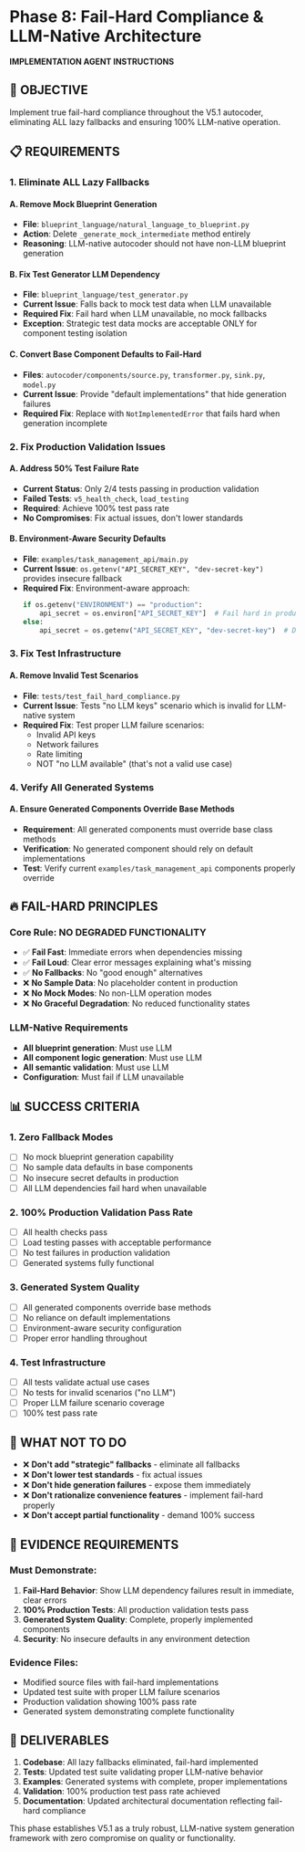 # Phase 8: Fail-Hard Compliance & LLM-Native Architecture

**IMPLEMENTATION AGENT INSTRUCTIONS**

## 🎯 OBJECTIVE
Implement true fail-hard compliance throughout the V5.1 autocoder, eliminating ALL lazy fallbacks and ensuring 100% LLM-native operation.

## 📋 REQUIREMENTS

### **1. Eliminate ALL Lazy Fallbacks**

#### **A. Remove Mock Blueprint Generation**
- **File**: `blueprint_language/natural_language_to_blueprint.py`
- **Action**: Delete `_generate_mock_intermediate` method entirely
- **Reasoning**: LLM-native autocoder should not have non-LLM blueprint generation

#### **B. Fix Test Generator LLM Dependency**
- **File**: `blueprint_language/test_generator.py`  
- **Current Issue**: Falls back to mock test data when LLM unavailable
- **Required Fix**: Fail hard when LLM unavailable, no mock fallbacks
- **Exception**: Strategic test data mocks are acceptable ONLY for component testing isolation

#### **C. Convert Base Component Defaults to Fail-Hard**
- **Files**: `autocoder/components/source.py`, `transformer.py`, `sink.py`, `model.py`
- **Current Issue**: Provide "default implementations" that hide generation failures
- **Required Fix**: Replace with `NotImplementedError` that fails hard when generation incomplete

### **2. Fix Production Validation Issues**

#### **A. Address 50% Test Failure Rate**
- **Current Status**: Only 2/4 tests passing in production validation
- **Failed Tests**: `v5_health_check`, `load_testing` 
- **Required**: Achieve 100% test pass rate
- **No Compromises**: Fix actual issues, don't lower standards

#### **B. Environment-Aware Security Defaults**
- **File**: `examples/task_management_api/main.py`
- **Current Issue**: `os.getenv("API_SECRET_KEY", "dev-secret-key")` provides insecure fallback
- **Required Fix**: Environment-aware approach:
  ```python
  if os.getenv("ENVIRONMENT") == "production":
      api_secret = os.environ["API_SECRET_KEY"]  # Fail hard in production
  else:
      api_secret = os.getenv("API_SECRET_KEY", "dev-secret-key")  # Dev convenience
  ```

### **3. Fix Test Infrastructure**

#### **A. Remove Invalid Test Scenarios**
- **File**: `tests/test_fail_hard_compliance.py`
- **Current Issue**: Tests "no LLM keys" scenario which is invalid for LLM-native system
- **Required Fix**: Test proper LLM failure scenarios:
  - Invalid API keys
  - Network failures  
  - Rate limiting
  - NOT "no LLM available" (that's not a valid use case)

### **4. Verify All Generated Systems**

#### **A. Ensure Generated Components Override Base Methods**
- **Requirement**: All generated components must override base class methods
- **Verification**: No generated component should rely on default implementations
- **Test**: Verify current `examples/task_management_api` components properly override

## 🔥 FAIL-HARD PRINCIPLES

### **Core Rule**: NO DEGRADED FUNCTIONALITY
- ✅ **Fail Fast**: Immediate errors when dependencies missing
- ✅ **Fail Loud**: Clear error messages explaining what's missing
- ✅ **No Fallbacks**: No "good enough" alternatives
- ❌ **No Sample Data**: No placeholder content in production
- ❌ **No Mock Modes**: No non-LLM operation modes
- ❌ **No Graceful Degradation**: No reduced functionality states

### **LLM-Native Requirements**
- **All blueprint generation**: Must use LLM
- **All component logic generation**: Must use LLM  
- **All semantic validation**: Must use LLM
- **Configuration**: Must fail if LLM unavailable

## 📊 SUCCESS CRITERIA

### **1. Zero Fallback Modes**
- [ ] No mock blueprint generation capability
- [ ] No sample data defaults in base components
- [ ] No insecure secret defaults in production
- [ ] All LLM dependencies fail hard when unavailable

### **2. 100% Production Validation Pass Rate**
- [ ] All health checks pass
- [ ] Load testing passes with acceptable performance
- [ ] No test failures in production validation
- [ ] Generated systems fully functional

### **3. Generated System Quality**
- [ ] All generated components override base methods
- [ ] No reliance on default implementations
- [ ] Environment-aware security configuration
- [ ] Proper error handling throughout

### **4. Test Infrastructure**
- [ ] All tests validate actual use cases
- [ ] No tests for invalid scenarios ("no LLM")
- [ ] Proper LLM failure scenario coverage
- [ ] 100% test pass rate

## 🚫 WHAT NOT TO DO

- ❌ **Don't add "strategic" fallbacks** - eliminate all fallbacks
- ❌ **Don't lower test standards** - fix actual issues
- ❌ **Don't hide generation failures** - expose them immediately
- ❌ **Don't rationalize convenience features** - implement fail-hard properly
- ❌ **Don't accept partial functionality** - demand 100% success

## 📁 EVIDENCE REQUIREMENTS

### **Must Demonstrate**:
1. **Fail-Hard Behavior**: Show LLM dependency failures result in immediate, clear errors
2. **100% Production Tests**: All production validation tests pass
3. **Generated System Quality**: Complete, properly implemented components
4. **Security**: No insecure defaults in any environment detection

### **Evidence Files**:
- Modified source files with fail-hard implementations
- Updated test suite with proper LLM failure scenarios  
- Production validation showing 100% pass rate
- Generated system demonstrating complete functionality

## 🎯 DELIVERABLES

1. **Codebase**: All lazy fallbacks eliminated, fail-hard implemented
2. **Tests**: Updated test suite validating proper LLM-native behavior
3. **Examples**: Generated systems with complete, proper implementations
4. **Validation**: 100% production test pass rate achieved
5. **Documentation**: Updated architectural documentation reflecting fail-hard compliance

This phase establishes V5.1 as a truly robust, LLM-native system generation framework with zero compromise on quality or functionality.